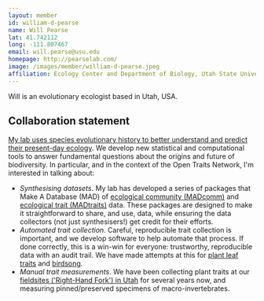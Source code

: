 ```yaml
---
layout: member
id: william-d-pearse
name: Will Pearse
lat: 41.742112
long: -111.807467
email: will.pearse@usu.edu
homepage: http://pearselab.com/
image: /images/member/william-d-pearse.jpeg
affiliation: Ecology Center and Department of Biology, Utah State University, Utah, USA
---
```


Will is an evolutionary ecologist based in Utah, USA.

## Collaboration statement

[My lab uses species evolutionary history to better understand and predict their present-day ecology](http://pearselab.com/). We develop new statistical and computational tools to answer fundamental questions about the origins and future of biodiversity. In particular, and in the context of the Open Traits Network, I'm interested in talking about:

- *Synthesising datasets*. My lab has developed a series of packages that Make A Database (MAD) of [ecological community (MADcomm)](https://github.com/willpearse/MADcomm) and [ecological trait (MADtraits)](https://github.com/willpearse/MADtraits) data. These packages are designed to make it straightforward to share, and use, data, while ensuring the data collectors (not just synthesisers!) get credit for their efforts.
- *Automated trait collection*. Careful, reproducible trait collection is important, and we develop software to help automate that process. If done correctly, this is a win-win for everyone: trustworthy, reproducible data with an audit trail. We have made attempts at this for [plant leaf traits](https://esajournals.onlinelibrary.wiley.com/doi/full/10.1002/ecs2.2105) and [birdsong](https://esajournals.onlinelibrary.wiley.com/doi/full/10.1002/ecs2.2105).
- *Manual trait measurements*. We have been collecting plant traits at our [fieldsites ('Right-Hand Fork') in Utah](http://pearselab.com/fieldsites) for several years now, and measuring pinned/preserved specimens of macro-invertebrates.
